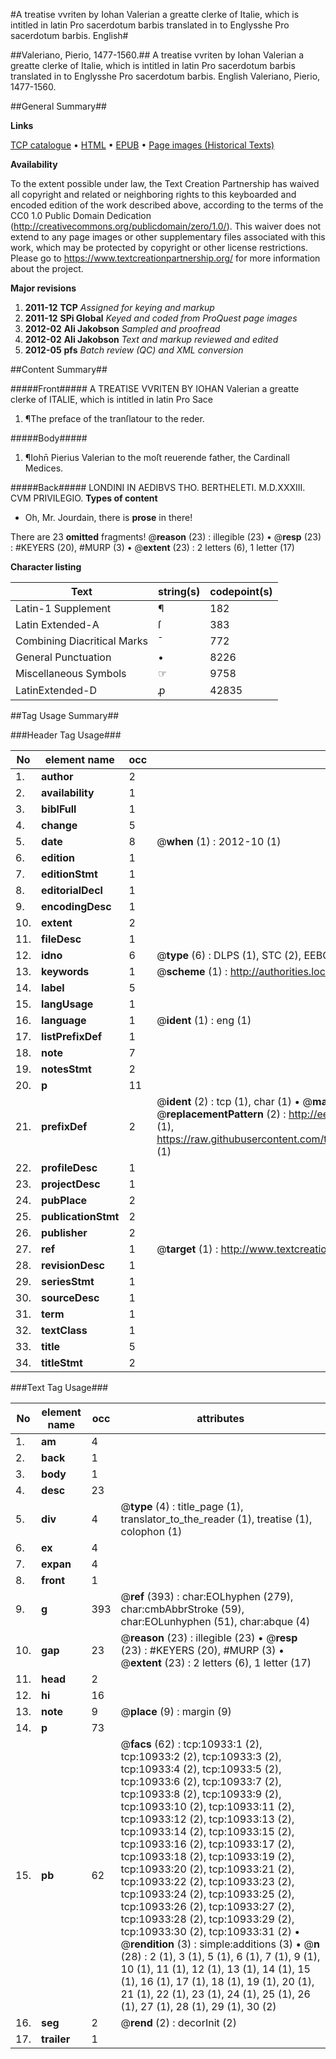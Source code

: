 #A treatise vvriten by Iohan Valerian a greatte clerke of Italie, which is intitled in latin Pro sacerdotum barbis translated in to Englysshe Pro sacerdotum barbis. English#

##Valeriano, Pierio, 1477-1560.##
A treatise vvriten by Iohan Valerian a greatte clerke of Italie, which is intitled in latin Pro sacerdotum barbis translated in to Englysshe
Pro sacerdotum barbis. English
Valeriano, Pierio, 1477-1560.

##General Summary##

**Links**

[TCP catalogue](http://www.ota.ox.ac.uk/tcp/)  • 
[HTML](http://tei.it.ox.ac.uk/tcp/Texts-HTML/free/A09/A09634.html)  • 
[EPUB](http://tei.it.ox.ac.uk/tcp/Texts-EPUB/free/A09/A09634.epub) • 
[Page images (Historical Texts)](https://historicaltexts.jisc.ac.uk/eebo-99845997e)

**Availability**

To the extent possible under law, the Text Creation Partnership has waived all copyright and related or neighboring rights to this keyboarded and encoded edition of the work described above, according to the terms of the CC0 1.0 Public Domain Dedication (http://creativecommons.org/publicdomain/zero/1.0/). This waiver does not extend to any page images or other supplementary files associated with this work, which may be protected by copyright or other license restrictions. Please go to https://www.textcreationpartnership.org/ for more information about the project.

**Major revisions**

1. __2011-12__ __TCP__ *Assigned for keying and markup*
1. __2011-12__ __SPi Global__ *Keyed and coded from ProQuest page images*
1. __2012-02__ __Ali Jakobson__ *Sampled and proofread*
1. __2012-02__ __Ali Jakobson__ *Text and markup reviewed and edited*
1. __2012-05__ __pfs__ *Batch review (QC) and XML conversion*

##Content Summary##

#####Front#####
A TREATISE VVRITEN BY IOHAN Valerian a greatte clerke of ITALIE, which is intitled in latin Pro Sace
1. ¶The preface of the tranſlatour to the reder.

#####Body#####

1. ¶Iohn̄ Pierius Valerian to the moſt reuerende father, the Cardinall Medices.

#####Back#####
LONDINI IN AEDIBVS THO. BERTHELETI. M.D.XXXIII. CVM PRIVILEGIO.
**Types of content**

  * Oh, Mr. Jourdain, there is **prose** in there!

There are 23 **omitted** fragments! 
 @__reason__ (23) : illegible (23)  •  @__resp__ (23) : #KEYERS (20), #MURP (3)  •  @__extent__ (23) : 2 letters (6), 1 letter (17)

**Character listing**


|Text|string(s)|codepoint(s)|
|---|---|---|
|Latin-1 Supplement|¶|182|
|Latin Extended-A|ſ|383|
|Combining             Diacritical Marks|̄|772|
|General Punctuation|•|8226|
|Miscellaneous Symbols|☞|9758|
|LatinExtended-D|ꝓ|42835|

##Tag Usage Summary##

###Header Tag Usage###

|No|element name|occ|attributes|
|---|---|---|---|
|1.|__author__|2||
|2.|__availability__|1||
|3.|__biblFull__|1||
|4.|__change__|5||
|5.|__date__|8| @__when__ (1) : 2012-10 (1)|
|6.|__edition__|1||
|7.|__editionStmt__|1||
|8.|__editorialDecl__|1||
|9.|__encodingDesc__|1||
|10.|__extent__|2||
|11.|__fileDesc__|1||
|12.|__idno__|6| @__type__ (6) : DLPS (1), STC (2), EEBO-CITATION (1), PROQUEST (1), VID (1)|
|13.|__keywords__|1| @__scheme__ (1) : http://authorities.loc.gov/ (1)|
|14.|__label__|5||
|15.|__langUsage__|1||
|16.|__language__|1| @__ident__ (1) : eng (1)|
|17.|__listPrefixDef__|1||
|18.|__note__|7||
|19.|__notesStmt__|2||
|20.|__p__|11||
|21.|__prefixDef__|2| @__ident__ (2) : tcp (1), char (1)  •  @__matchPattern__ (2) : ([0-9\-]+):([0-9IVX]+) (1), (.+) (1)  •  @__replacementPattern__ (2) : http://eebo.chadwyck.com/downloadtiff?vid=$1&page=$2 (1), https://raw.githubusercontent.com/textcreationpartnership/Texts/master/tcpchars.xml#$1 (1)|
|22.|__profileDesc__|1||
|23.|__projectDesc__|1||
|24.|__pubPlace__|2||
|25.|__publicationStmt__|2||
|26.|__publisher__|2||
|27.|__ref__|1| @__target__ (1) : http://www.textcreationpartnership.org/docs/. (1)|
|28.|__revisionDesc__|1||
|29.|__seriesStmt__|1||
|30.|__sourceDesc__|1||
|31.|__term__|1||
|32.|__textClass__|1||
|33.|__title__|5||
|34.|__titleStmt__|2||


###Text Tag Usage###

|No|element name|occ|attributes|
|---|---|---|---|
|1.|__am__|4||
|2.|__back__|1||
|3.|__body__|1||
|4.|__desc__|23||
|5.|__div__|4| @__type__ (4) : title_page (1), translator_to_the_reader (1), treatise (1), colophon (1)|
|6.|__ex__|4||
|7.|__expan__|4||
|8.|__front__|1||
|9.|__g__|393| @__ref__ (393) : char:EOLhyphen (279), char:cmbAbbrStroke (59), char:EOLunhyphen (51), char:abque (4)|
|10.|__gap__|23| @__reason__ (23) : illegible (23)  •  @__resp__ (23) : #KEYERS (20), #MURP (3)  •  @__extent__ (23) : 2 letters (6), 1 letter (17)|
|11.|__head__|2||
|12.|__hi__|16||
|13.|__note__|9| @__place__ (9) : margin (9)|
|14.|__p__|73||
|15.|__pb__|62| @__facs__ (62) : tcp:10933:1 (2), tcp:10933:2 (2), tcp:10933:3 (2), tcp:10933:4 (2), tcp:10933:5 (2), tcp:10933:6 (2), tcp:10933:7 (2), tcp:10933:8 (2), tcp:10933:9 (2), tcp:10933:10 (2), tcp:10933:11 (2), tcp:10933:12 (2), tcp:10933:13 (2), tcp:10933:14 (2), tcp:10933:15 (2), tcp:10933:16 (2), tcp:10933:17 (2), tcp:10933:18 (2), tcp:10933:19 (2), tcp:10933:20 (2), tcp:10933:21 (2), tcp:10933:22 (2), tcp:10933:23 (2), tcp:10933:24 (2), tcp:10933:25 (2), tcp:10933:26 (2), tcp:10933:27 (2), tcp:10933:28 (2), tcp:10933:29 (2), tcp:10933:30 (2), tcp:10933:31 (2)  •  @__rendition__ (3) : simple:additions (3)  •  @__n__ (28) : 2 (1), 3 (1), 5 (1), 6 (1), 7 (1), 9 (1), 10 (1), 11 (1), 12 (1), 13 (1), 14 (1), 15 (1), 16 (1), 17 (1), 18 (1), 19 (1), 20 (1), 21 (1), 22 (1), 23 (1), 24 (1), 25 (1), 26 (1), 27 (1), 28 (1), 29 (1), 30 (2)|
|16.|__seg__|2| @__rend__ (2) : decorInit (2)|
|17.|__trailer__|1||
